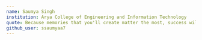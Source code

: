 ```yaml
---
name: Saumya Singh
institution: Arya College of Engineering and Information Technology
quote: Because memories that you'll create matter the most, success will follow along.
github_user: ssaumyaa7
---
```

